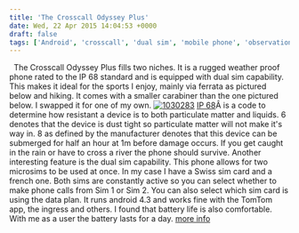 ```yaml
---
title: 'The Crosscall Odyssey Plus'
date: Wed, 22 Apr 2015 14:04:53 +0000
draft: false
tags: ['Android', 'crosscall', 'dual sim', 'mobile phone', 'observation', 'reviews', 'rugged', 'Swiss walks', 'tech related', 'Via Ferrata']
---
```


  The Crosscall Odyssey Plus fills two niches. It is a rugged weather proof phone rated to the IP 68 standard and is equipped with dual sim capability. This makes it ideal for the sports I enjoy, mainly via ferrata as pictured below and hiking. It comes with a smaller carabiner than the one pictured below. I swapped it for one of my own. [![1030283](http://www.main-vision.com/richard/blog/wp-content/uploads/2015/04/1030283.jpg)](http://www.main-vision.com/richard/blog/wp-content/uploads/2015/04/1030283.jpg) [IP 68](http://en.wikipedia.org/wiki/IP_Code "IP code")Â is a code to determine how resistant a device is to both particulate matter and liquids. 6 denotes that the device is dust tight so particulate matter will not make it's way in. 8 as defined by the manufacturer denotes that this device can be submerged for half an hour at 1m before damage occurs. If you get caught in the rain or have to cross a river the phone should survive. Another interesting feature is the dual sim capability. This phone allows for two microsims to be used at once. In my case I have a Swiss sim card and a french one. Both sims are constantly active so you can select whether to make phone calls from Sim 1 or Sim 2. You can also select which sim card is using the data plan. It runs android 4.3 and works fine with the TomTom app, the ingress and others. I found that battery life is also comfortable. With me as a user the battery lasts for a day. [more info](http://crosscall.com/boutique/fr/smartphones/37-smartphone-etanche-resistant-3700764700426.html "More info")